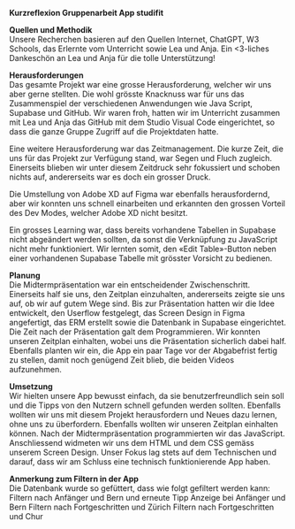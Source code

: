 **Kurzreflexion Gruppenarbeit App studifit**

**Quellen und Methodik**  
Unsere Recherchen basieren auf den Quellen Internet, ChatGPT, W3 Schools, das Erlernte vom Unterricht sowie Lea und Anja. Ein <3-liches Dankeschön an Lea und Anja für die tolle Unterstützung!

**Herausforderungen**  
Das gesamte Projekt war eine grosse Herausforderung, welcher wir uns aber gerne stellten. Die wohl grösste Knacknuss war für uns das Zusammenspiel der verschiedenen Anwendungen wie Java Script, Supabase und GitHub. Wir waren froh, hatten wir im Unterricht zusammen mit Lea und Anja das GitHub mit dem Studio Visual Code eingerichtet, so dass die ganze Gruppe Zugriff auf die Projektdaten hatte. 

Eine weitere Herausforderung war das Zeitmanagement. Die kurze Zeit, die uns für das Projekt zur Verfügung stand, war Segen und Fluch zugleich. Einerseits blieben wir unter diesem Zeitdruck sehr fokussiert und schoben nichts auf, andererseits war es doch ein grosser Druck. 

Die Umstellung von Adobe XD auf Figma war ebenfalls herausfordernd, aber wir konnten uns schnell einarbeiten und erkannten den grossen Vorteil des Dev Modes, welcher Adobe XD nicht besitzt. 

Ein grosses Learning war, dass bereits vorhandene Tabellen in Supabase nicht abgeändert werden sollten, da sonst die Verknüpfung zu JavaScript nicht mehr funktioniert. Wir lernten somit, den «Edit Table»-Button neben einer vorhandenen Supabase Tabelle mit grösster Vorsicht zu bedienen. 

**Planung**  
Die Midtermpräsentation war ein entscheidender Zwischenschritt. Einerseits half sie uns, den Zeitplan einzuhalten, andererseits zeigte sie uns auf, ob wir auf gutem Wege sind. Bis zur Präsentation hatten wir die Idee entwickelt, den Userflow festgelegt, das Screen Design in Figma angefertigt, das ERM erstellt sowie die Datenbank in Supabase eingerichtet. Die Zeit nach der Präsentation galt dem Programmieren. 
Wir konnten unseren Zeitplan einhalten, wobei uns die Präsentation sicherlich dabei half. 
Ebenfalls planten wir ein, die App ein paar Tage vor der Abgabefrist fertig zu stellen, damit noch genügend Zeit blieb, die beiden Videos aufzunehmen. 

**Umsetzung**  
Wir hielten unsere App bewusst einfach, da sie benutzerfreundlich sein soll und die Tipps von den Nutzern schnell gefunden werden sollten. 
Ebenfalls wollten wir uns mit diesem Projekt herausfordern und Neues dazu lernen, ohne uns zu überfordern. Ebenfalls wollten wir unseren Zeitplan einhalten können. 
Nach der Midtermpräsentation programmierten wir das JavaScript. Anschliessend widmeten wir uns dem HTML und dem CSS gemäss unserem Screen Design. Unser Fokus lag stets auf dem Technischen und darauf, dass wir am Schluss eine technisch funktionierende App haben. 

**Anmerkung zum Filtern in der App**  
Die Datenbank wurde so gefüttert, dass wie folgt gefiltert werden kann:
Filtern nach Anfänger und Bern und erneute Tipp Anzeige bei Anfänger und Bern
Filtern nach Fortgeschritten und Zürich
Filtern nach Fortgeschritten und Chur
